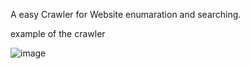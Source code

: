 A easy Crawler for Website enumaration and searching. 

example of the crawler 

![image](https://github.com/user-attachments/assets/335c14da-3bd7-4dd5-a2b8-e5c1df27ce9d)
